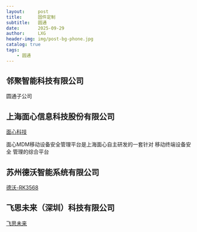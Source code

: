 ```yaml
---
layout:     post
title:      固件定制
subtitle:   圆通
date:       2025-09-29
author:     LXG
header-img: img/post-bg-phone.jpg
catalog: true
tags:
    - 圆通
---
```


## 邻聚智能科技有限公司

圆通子公司

## 上海面心信息科技股份有限公司

[面心科技](https://www.y-open.com/)

面心MDM移动设备安全管理平台是上海面心自主研发的一套针对 移动终端设备安全 管理的综合平台

## 苏州德沃智能系统有限公司

[德沃-RK3568](https://www.dewod.com/Android-RK3568/)

## 飞思未来（深圳）科技有限公司

[飞思未来](https://www.face-future.com/about/)


